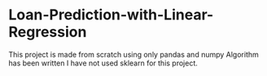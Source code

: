 # Loan-Prediction-with-Linear-Regression
This project is made from scratch using only pandas and numpy
Algorithm has been written I have not used sklearn for this project.
